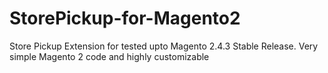 # StorePickup-for-Magento2
Store Pickup Extension for tested upto Magento 2.4.3 Stable Release. Very simple Magento 2 code and highly customizable
